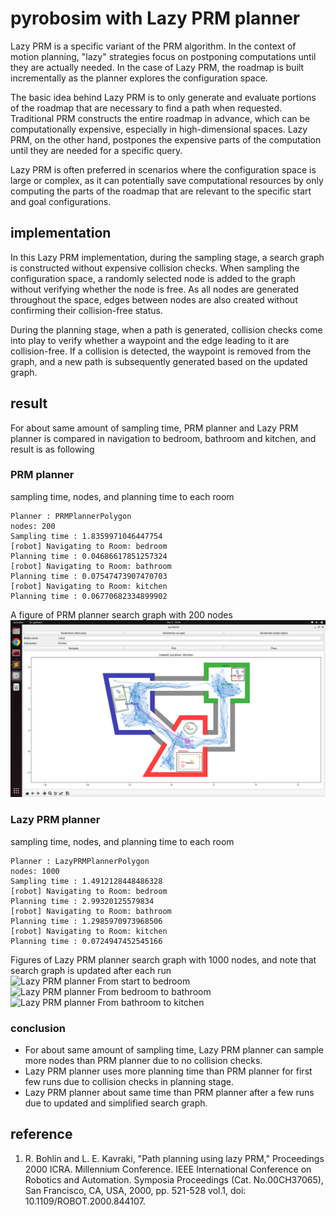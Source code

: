 # pyrobosim with Lazy PRM planner

Lazy PRM is a specific variant of the PRM algorithm. In the context of motion planning, "lazy" strategies focus on postponing computations until they are actually needed. In the case of Lazy PRM, the roadmap is built incrementally as the planner explores the configuration space.

The basic idea behind Lazy PRM is to only generate and evaluate portions of the roadmap that are necessary to find a path when requested. Traditional PRM constructs the entire roadmap in advance, which can be computationally expensive, especially in high-dimensional spaces. Lazy PRM, on the other hand, postpones the expensive parts of the computation until they are needed for a specific query.

Lazy PRM is often preferred in scenarios where the configuration space is large or complex, as it can potentially save computational resources by only computing the parts of the roadmap that are relevant to the specific start and goal configurations.

## implementation

In this Lazy PRM implementation, during the sampling stage, a search graph is constructed without expensive collision checks. When sampling the configuration space, a randomly selected node is added to the graph without verifying whether the node is free. As all nodes are generated throughout the space, edges between nodes are also created without confirming their collision-free status.

During the planning stage, when a path is generated, collision checks come into play to verify whether a waypoint and the edge leading to it are collision-free. If a collision is detected, the waypoint is removed from the graph, and a new path is subsequently generated based on the updated graph.

## result

For about same amount of sampling time, PRM planner and Lazy PRM planner is compared in navigation to bedroom, bathroom and kitchen, and result is as following

### PRM planner
sampling time, nodes, and planning time to each room
```
Planner : PRMPlannerPolygon
nodes: 200
Sampling time : 1.8359971046447754
[robot] Navigating to Room: bedroom
Planning time : 0.04686617851257324
[robot] Navigating to Room: bathroom
Planning time : 0.07547473907470703
[robot] Navigating to Room: kitchen
Planning time : 0.06770682334899902
```

A figure of PRM planner search graph with 200 nodes
![PRM planner](https://github.com/guangyingjiang/pyrobosim/blob/custom_PRM/figures/PRM.png)

### Lazy PRM planner
sampling time, nodes, and planning time to each room
```
Planner : LazyPRMPlannerPolygon
nodes: 1000
Sampling time : 1.4912128448486328
[robot] Navigating to Room: bedroom
Planning time : 2.99320125579834
[robot] Navigating to Room: bathroom
Planning time : 1.2985970973968506
[robot] Navigating to Room: kitchen
Planning time : 0.0724947452545166
```

Figures of Lazy PRM planner search graph with 1000 nodes, and note that search graph is updated after each run
![Lazy PRM planner From start to bedroom](https://github.com/guangyingjiang/pyrobosim/blob/custom_PRM/figures/Lazy%20PRM%20to%20bedroom.png)
![Lazy PRM planner From bedroom to bathroom](https://github.com/guangyingjiang/pyrobosim/blob/custom_PRM/figures/Lazy%20PRM%20to%20bathroom.png)
![Lazy PRM planner From bathroom to kitchen](https://github.com/guangyingjiang/pyrobosim/blob/custom_PRM/figures/Lazy%20PRM%20to%20kitchen.png)

### conclusion

 * For about same amount of sampling time, Lazy PRM planner can sample more nodes than PRM planner due to no collision checks.
 * Lazy PRM planner uses more planning time than PRM planner for first few runs due to collision checks in planning stage.
 * Lazy PRM planner about same time than PRM planner after a few runs due to updated and simplified search graph.

## reference
1. R. Bohlin and L. E. Kavraki, "Path planning using lazy PRM," Proceedings 2000 ICRA. Millennium Conference. IEEE International Conference on Robotics and Automation. Symposia Proceedings (Cat. No.00CH37065), San Francisco, CA, USA, 2000, pp. 521-528 vol.1, doi: 10.1109/ROBOT.2000.844107.